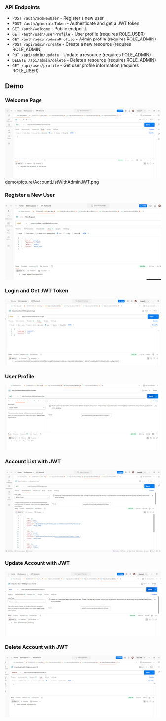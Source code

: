 ### API Endpoints

- `POST /auth/addNewUser` - Register a new user
- `POST /auth/generateToken` - Authenticate and get a JWT token
- `GET /auth/welcome` - Public endpoint
- `GET /auth/user/userProfile` - User profile (requires ROLE_USER)
- `GET /auth/admin/adminProfile` - Admin profile (requires ROLE_ADMIN)
- `POST /api/admin/create` - Create a new resource (requires ROLE_ADMIN)
- `PUT /api/admin/update` - Update a resource (requires ROLE_ADMIN)
- `DELETE /api/admin/delete` - Delete a resource (requires ROLE_ADMIN)
- `GET /api/user/profile` - Get user profile information (requires ROLE_USER)

## Demo

### Welcome Page

![UserProfile.png](demo/picture/WelcomePage.png)demo/picture/AccountListWithAdminJWT.png

### Register a New User

![Register.png](demo/picture/Register.png)

### Login and Get JWT Token

![Login.png](demo/picture/Login.png)

### User Profile

![UserProfile.png](demo/picture/UserProfilewithJWT.png)

### Account List with JWT 

![AdminProfile.png](demo/picture/AccountListWithAdminJWT.png)

### Update Account with JWT

![AdminProfile.png](demo/picture/UpdateAccount.png)

### Delete Account with JWT

![AdminProfile.png](demo/picture/DeleteAccount.png)
